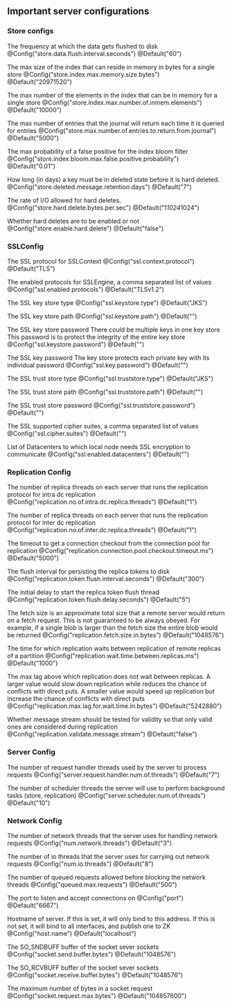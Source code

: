 ## Important server configurations

### Store configs
  The frequency at which the data gets flushed to disk
   @Config("store.data.flush.interval.seconds")
   @Default("60")

  The max size of the index that can reside in memory in bytes for a single store
   @Config("store.index.max.memory.size.bytes")
   @Default("20971520")

  The max number of the elements in the index that can be in memory for a single store
  @Config("store.index.max.number.of.inmem.elements")
  @Default("10000")

  The max number of entries that the journal will return each time it is queried for entries
  @Config("store.max.number.of.entries.to.return.from.journal")
  @Default("5000")

  The max probability of a false positive for the index bloom filter
  @Config("store.index.bloom.max.false.positive.probability")
  @Default("0.01")

  How long (in days) a key must be in deleted state before it is hard deleted.
  @Config("store.deleted.message.retention.days")
  @Default("7")

  The rate of I/O allowed for hard deletes.
  @Config("store.hard.delete.bytes.per.sec")
  @Default("1*1024*1024")

  Whether hard deletes are to be enabled or not
  @Config("store.enable.hard.delete")
  @Default("false")

### SSLConfig

  The SSL protocol for SSLContext
  @Config("ssl.context.protocol")
  @Default("TLS")

  The enabled protocols for SSLEngine, a comma separated list of values
  @Config("ssl.enabled.protocols")
  @Default("TLSv1.2")

  The SSL key store type
  @Config("ssl.keystore.type")
  @Default("JKS")

  The SSL key store path
  @Config("ssl.keystore.path")
  @Default("")

  The SSL key store password
  There could be multiple keys in one key store
  This password is to protect the integrity of the entire key store
  @Config("ssl.keystore.password")
  @Default("")

  The SSL key password
  The key store protects each private key with its individual password
  @Config("ssl.key.password")
  @Default("")

  The SSL trust store type
  @Config("ssl.truststore.type")
  @Default("JKS")

  The SSL trust store path
  @Config("ssl.truststore.path")
  @Default("")

  The SSL trust store password
  @Config("ssl.truststore.password")
  @Default("")

  The SSL supported cipher suites, a comma separated list of values
  @Config("ssl.cipher.suites")
  @Default("")

  List of Datacenters to which local node needs SSL encryption to communicate
  @Config("ssl.enabled.datacenters")
  @Default("")

### Replication Config

  The number of replica threads on each server that runs the replication protocol for intra dc replication
  @Config("replication.no.of.intra.dc.replica.threads")
  @Default("1")

  The number of replica threads on each server that runs the replication protocol for inter dc replication
  @Config("replication.no.of.inter.dc.replica.threads")
  @Default("1")

  The timeout to get a connection checkout from the connection pool for replication
  @Config("replication.connection.pool.checkout.timeout.ms")
  @Default("5000")

  The flush interval for persisting the replica tokens to disk
  @Config("replication.token.flush.interval.seconds")
  @Default("300")

  The initial delay to start the replica token flush thread
  @Config("replication.token.flush.delay.seconds")
  @Default("5")

  The fetch size is an approximate total size that a remote server would return on a fetch request.
  This is not guaranteed to be always obeyed. For example, if a single blob is larger than the fetch size
  the entire blob would be returned
  @Config("replication.fetch.size.in.bytes")
  @Default("1048576")

  The time for which replication waits between replication of remote replicas of a partition
  @Config("replication.wait.time.between.replicas.ms")
  @Default("1000")

  The max lag above which replication does not wait between replicas. A larger value would slow down replication
  while reduces the chance of conflicts with direct puts. A smaller value would speed up replication but
  increase the chance of conflicts with direct puts
  @Config("replication.max.lag.for.wait.time.in.bytes")
  @Default("5242880")

  Whether message stream should be tested for validity so that only valid ones are considered during replication
  @Config("replication.validate.message.stream")
  @Default("false")

### Server Config
  The number of request handler threads used by the server to process requests
  @Config("server.request.handler.num.of.threads")
  @Default("7")

  The number of scheduler threads the server will use to perform background tasks (store, replication)
  @Config("server.scheduler.num.of.threads")
  @Default("10")

### Network Config

  The number of network threads that the server uses for handling network requests
  @Config("num.network.threads")
  @Default("3")

  The number of io threads that the server uses for carrying out network requests
  @Config("num.io.threads")
  @Default("8")

  The number of queued requests allowed before blocking the network threads
  @Config("queued.max.requests")
  @Default("500")

  The port to listen and accept connections on
  @Config("port")
  @Default("6667")

  Hostname of server. If this is set, it will only bind to this address. If this is not set,
  it will bind to all interfaces, and publish one to ZK
  @Config("host.name")
  @Default("localhost")

  The SO_SNDBUFF buffer of the socket sever sockets
  @Config("socket.send.buffer.bytes")
  @Default("1048576")

  The SO_RCVBUFF buffer of the socket sever sockets
  @Config("socket.receive.buffer.bytes")
  @Default("1048576")

  The maximum number of bytes in a socket request
  @Config("socket.request.max.bytes")
  @Default("104857600")